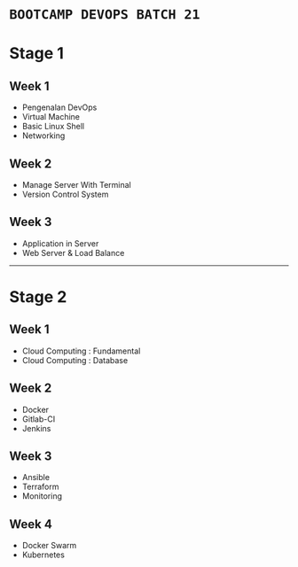 ﻿# `BOOTCAMP DEVOPS BATCH 21` 

# Stage 1

## Week 1

- Pengenalan DevOps
- Virtual Machine
- Basic Linux Shell
- Networking



## Week 2

- Manage Server With Terminal
- Version Control System



## Week 3
- Application in Server
- Web Server & Load Balance

---

# Stage 2

## Week 1
- Cloud Computing : Fundamental
- Cloud Computing : Database

## Week 2
- Docker
- Gitlab-CI
- Jenkins

## Week 3
- Ansible
- Terraform
- Monitoring

## Week 4 
- Docker Swarm
- Kubernetes
